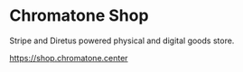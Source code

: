 # Chromatone Shop

Stripe and Diretus powered physical and digital goods store.

https://shop.chromatone.center
